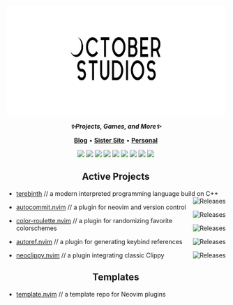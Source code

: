 <div align="center">
<img height="250" src="https://github.com/October-Studios/.github/blob/main/profile/whiteoct-2.png?raw=true"/>
</div>

<p align="center">
<em><b>✨Projects, Games, and More✨</b></em>
</p>

<p align="center">
<b><a href="https://oct-studios.com">Blog</a></b>
•
<b><a href="https://undefinedref.com">Sister Site</a></b>
•
<b><a href="https://github.com/crhowell3">Personal</a></b>
</p>

<p align="center">
<img src="https://img.shields.io/badge/c-%23ffffff.svg?style=for-the-badge&logo=c&logoColor=black">
<img src="https://img.shields.io/badge/c++-%23ffffff.svg?style=for-the-badge&logo=c%2B%2B&logoColor=black">
<img src="https://img.shields.io/badge/c%23-ffffff?style=for-the-badge&logo=c%20sharp&logoColor=black"/>
<img src="https://img.shields.io/badge/python-ffffff?style=for-the-badge&logo=python&logoColor=black"/>
<img src="https://img.shields.io/badge/html-ffffff?style=for-the-badge&logo=html5&logoColor=black"/>
<img src="https://img.shields.io/badge/java-ffffff?style=for-the-badge&logo=oracle&logoColor=black"/>
<img src="https://img.shields.io/badge/.net-ffffff?style=for-the-badge&logo=dotnet&logoColor=black"/>
<img src="https://img.shields.io/badge/lua-ffffff?style=for-the-badge&logo=lua&logoColor=black"/>
<img src="https://img.shields.io/badge/bash-ffffff?style=for-the-badge&logo=gnubash&logoColor=black"/>
</p>

<h2 align="center">
Active Projects
</h2>

- [terebinth](https://github.com/October-Studios/terebinth) // a modern interpreted programming language build on C++
  <a href="https://github.com/October-Studios/terebinth/releases/latest">
    <img
      alt="Releases"
      align="right"
      src="https://img.shields.io/github/release/October-Studios/terebinth.svg?style=flat-square&include_prereleases&logo=github&color=cdf2cd&logoColor=d9e0ee&labelColor=282a36"
    />
  </a>

- [autocommit.nvim](https://github.com/October-Studios/autocommit.nvim) // a plugin for neovim and version control
  <a href="https://github.com/October-Studios/autocommit.nvim/releases/latest">
    <img
      alt="Releases"
      align="right"
      src="https://img.shields.io/github/release/October-Studios/autocommit.nvim.svg?style=flat-square&include_prereleases&logo=github&color=F2CDCD&logoColor=d9e0ee&labelColor=282a36"
    />
  </a>

- [color-roulette.nvim](https://github.com/October-Studios/color-roulette.nvim) // a plugin for randomizing favorite colorschemes
  <a href="https://github.com/October-Studios/color-roulette.nvim/releases/latest">
    <img
      alt="Releases"
      align="right"
      src="https://img.shields.io/github/release/October-Studios/color-roulette.nvim.svg?style=flat-square&include_prereleases&logo=github&color=cdf2cd&logoColor=d9e0ee&labelColor=282a36"
    />
  </a>
  
- [autoref.nvim](https://github.com/October-Studios/autoref.nvim) // a plugin for generating keybind references
  <a href="https://github.com/October-Studios/autoref.nvim/releases/latest">
    <img
      alt="Releases"
      align="right"
      src="https://img.shields.io/github/release/October-Studios/autoref.nvim.svg?style=flat-square&include_prereleases&logo=github&color=cdf2cd&logoColor=d9e0ee&labelColor=282a36"
    />
  </a>
  
- [neoclippy.nvim](https://github.com/October-Studios/neoclippy.nvim) // a plugin integrating classic Clippy
  <a href="https://github.com/October-Studios/neoclippy.nvim/releases/latest">
    <img
      alt="Releases"
      align="right"
      src="https://img.shields.io/github/release/October-Studios/neoclippy.nvim.svg?style=flat-square&include_prereleases&logo=github&color=cdf2cd&logoColor=d9e0ee&labelColor=282a36"
    />
  </a>

<h2 align="center">
Templates
</h2>

- [template.nvim](https://github.com/October-Studios/template.nvim) // a template repo for Neovim plugins
